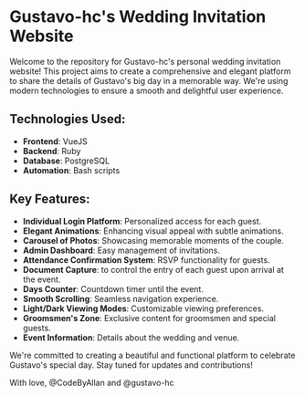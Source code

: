 
# Gustavo-hc's Wedding Invitation Website

Welcome to the repository for Gustavo-hc's personal wedding invitation website! This project aims to create a comprehensive and elegant platform to share the details of Gustavo's big day in a memorable way. We're using modern technologies to ensure a smooth and delightful user experience.

## Technologies Used:
- **Frontend**: VueJS
- **Backend**: Ruby
- **Database**: PostgreSQL
- **Automation**: Bash scripts

## Key Features:
- **Individual Login Platform**: Personalized access for each guest.
- **Elegant Animations**: Enhancing visual appeal with subtle animations.
- **Carousel of Photos**: Showcasing memorable moments of the couple.
- **Admin Dashboard**: Easy management of invitations.
- **Attendance Confirmation System**: RSVP functionality for guests.
- **Document Capture**: to control the entry of each guest upon arrival at the event.
- **Days Counter**: Countdown timer until the event.
- **Smooth Scrolling**: Seamless navigation experience.
- **Light/Dark Viewing Modes**: Customizable viewing preferences.
- **Groomsmen's Zone**: Exclusive content for groomsmen and special guests.
- **Event Information**: Details about the wedding and venue.

We're committed to creating a beautiful and functional platform to celebrate Gustavo's special day. Stay tuned for updates and contributions!

With love, 
@CodeByAllan and @gustavo-hc
